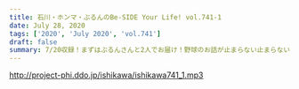```yaml
---
title: 石川・ホンマ・ぶるんのBe-SIDE Your Life! vol.741-1
date: July 28, 2020
tags: ['2020', 'July 2020', 'vol.741']
draft: false
summary: 7/20収録！まずはぶるんさんと2人でお届け！野球のお話が止まらない止まらない！！
---
```


http://project-phi.ddo.jp/ishikawa/ishikawa741_1.mp3

